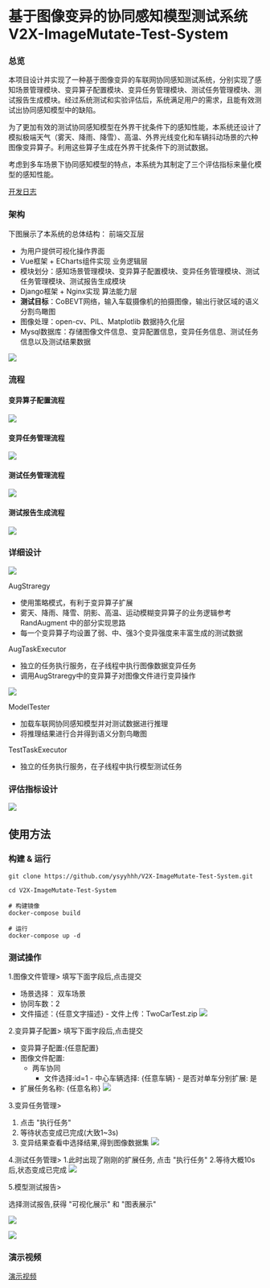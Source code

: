# 基于图像变异的协同感知模型测试系统 V2X-ImageMutate-Test-System

### 总览

本项目设计并实现了一种基于图像变异的车联网协同感知测试系统，分别实现了感知场景管理模块、变异算子配置模块、变异任务管理模块、测试任务管理模块、测试报告生成模块。经过系统测试和实验评估后，系统满足用户的需求，且能有效测试出协同感知模型中的缺陷。

为了更加有效的测试协同感知模型在外界干扰条件下的感知性能，本系统还设计了模拟极端天气（雾天、降雨、降雪）、高温、外界光线变化和车辆抖动场景的六种图像变异算子。利用这些算子生成在外界干扰条件下的测试数据。

考虑到多车场景下协同感知模型的特点，本系统为其制定了三个评估指标来量化模型的感知性能。

[开发日志](devlog.md)

### 架构

下图展示了本系统的总体结构：
前端交互层

- 为用户提供可视化操作界面
- Vue框架 + ECharts组件实现
业务逻辑层
- 模块划分：感知场景管理模块、变异算子配置模块、变异任务管理模块、测试任务管理模块、测试报告生成模块
- Django框架 + Nginx实现
算法能力层
- **测试目标**：CoBEVT网络，输入车载摄像机的拍摄图像，输出行驶区域的语义分割鸟瞰图
- 图像处理：open-cv、PIL、Matplotlib
数据持久化层
- Mysql数据库：存储图像文件信息、变异配置信息，变异任务信息、测试任务信息以及测试结果数据

![](img/2023-12-29-23-06-21.png)

### 流程

#### 变异算子配置流程

![](img/liucheng1.png)

#### 变异任务管理流程

![](img/liucheng2.png)

#### 测试任务管理流程

![](img/liucheng3.png)

#### 测试报告生成流程

![](img/liucheng4.png)

### 详细设计

![](img/2023-12-31-08-43-48.png)

AugStraregy

- 使用策略模式，有利于变异算子扩展
- 雾天、降雨、降雪、阴影、高温、运动模糊变异算子的业务逻辑参考 RandAugment 中的部分实现思路
- 每一个变异算子均设置了弱、中、强3个变异强度来丰富生成的测试数据

AugTaskExecutor

- 独立的任务执行服务，在子线程中执行图像数据变异任务
- 调用AugStraregy中的变异算子对图像文件进行变异操作

![](img/2023-12-31-08-44-40.png)

ModelTester

- 加载车联网协同感知模型并对测试数据进行推理
- 将推理结果进行合并得到语义分割鸟瞰图

TestTaskExecutor

- 独立的任务执行服务，在子线程中执行模型测试任务

### 评估指标设计

![](img/2023-12-31-08-45-43.png)

## 使用方法

### 构建 & 运行

```shell
git clone https://github.com/ysyyhhh/V2X-ImageMutate-Test-System.git

cd V2X-ImageMutate-Test-System

# 构建镜像
docker-compose build

# 运行
docker-compose up -d
```

### 测试操作

1.图像文件管理>
        填写下面字段后,点击提交

- 场景选择： 双车场景
- 协同车数：2
- 文件描述：{任意文字描述}
        - 文件上传：TwoCarTest.zip
![](img/2023-12-29-22-15-28.png)

2.变异算子配置>
  填写下面字段后,点击提交

- 变异算子配置:{任意配置}
- 图像文件配置:
  - 两车协同
    - 文件选择:id=1
            - 中心车辆选择: {任意车辆}
            - 是否对单车分别扩展: 是
- 扩展任务名称: {任意名称}
![](img/2023-12-29-22-15-59.png)

3.变异任务管理>

 1. 点击 "执行任务"
 2. 等待状态变成已完成(大致1~3s)
 3. 变异结果查看中选择结果,得到图像数据集
![](img/2023-12-29-22-26-37.png)

4.测试任务管理>
 1.此时出现了刚刚的扩展任务, 点击 "执行任务"
 2.等待大概10s后,状态变成已完成
![](img/2023-12-29-22-45-31.png)

5.模型测试报告>

 选择测试报告,获得 "可视化展示" 和 "图表展示"

![](img/2023-12-29-22-46-07.png)

![](img/2023-12-29-22-46-24.png)

### 演示视频

[演示视频](demo.mp4)
